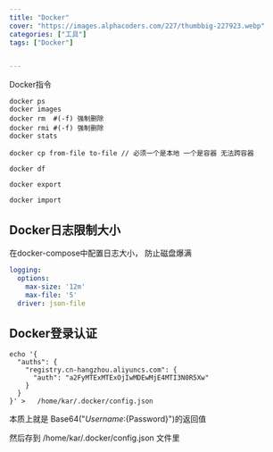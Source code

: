 ```yaml
---
title: "Docker"
cover: "https://images.alphacoders.com/227/thumbbig-227923.webp"
categories: ["工具"]
tags: ["Docker"]


---
```



Docker指令
```shell
docker ps 
docker images 
docker rm  #(-f) 强制删除
docker rmi #(-f) 强制删除
docker stats 

docker cp from-file to-file // 必须一个是本地 一个是容器 无法跨容器

docker df

docker export 

docker import 
```

## Docker日志限制大小
在docker-compose中配置日志大小， 防止磁盘爆满
```yaml
logging:
  options:
    max-size: '12m'
    max-file: '5'
  driver: json-file
```


## Docker登录认证
```shell
echo '{
  "auths": {
    "registry.cn-hangzhou.aliyuncs.com": {
      "auth": "a2FyMTExMTExOjIwMDEwMjE4MTI3N0R5Xw"
    }
  }
}' >   /home/kar/.docker/config.json
```

本质上就是 Base64("${Username}:${Password}")的返回值

然后存到 /home/kar/.docker/config.json 文件里